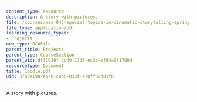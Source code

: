 ```yaml
---
content_type: resource
description: A story with pictures.
file: /courses/mas-845-special-topics-in-cinematic-storytelling-spring-2004/3769a19ae6c6c4d6833f470ff39d01f8_1bodle.pdf
file_type: application/pdf
learning_resource_types:
- Projects
ocw_type: OCWFile
parent_title: Projects
parent_type: CourseSection
parent_uid: dff1936f-cc40-17d5-ec3c-efd4a0f17d0d
resourcetype: Document
title: 1bodle.pdf
uid: 3769a19a-e6c6-c4d6-833f-470ff39d01f8
---
```

A story with pictures.

